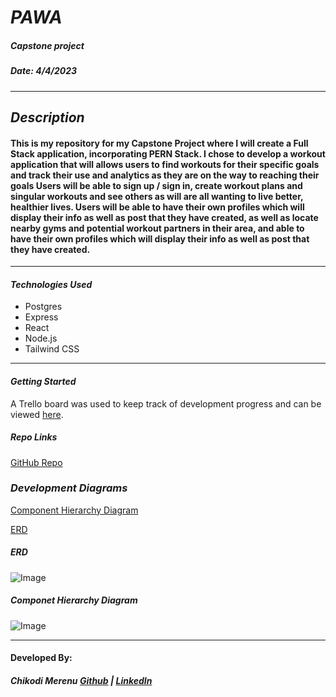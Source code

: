 # **_PAWA_**

##### **_Capstone project_**

##### Date: 4/4/2023

---

## **_Description_**

#### This is my repository for my Capstone Project where I will create a Full Stack application, incorporating PERN Stack. I chose to develop a workout application that will allows users to find workouts for their specific goals and track their use and analytics as they are on the way to reaching their goals Users will be able to sign up / sign in, create workout plans and singular workouts and see others as will are all wanting to live better, healthier lives. Users will be able to have their own profiles which will display their info as well as post that they have created, as well as locate nearby gyms and potential workout partners in their area, and able to have their own profiles which will display their info as well as post that they have created.

---

#### **_Technologies Used_**

- Postgres
- Express
- React
- Node.js
- Tailwind CSS

---

#### **_Getting Started_**

A Trello board was used to keep track of development progress and can be viewed [here](https://trello.com/b/oRpK4T1f/lakas).

<!-- The project itself was deployed and can be viewed [here](). -->

##### **_Repo Links_**

[GitHub Repo](https://github.com/CMerenu/PAWA)

### **_Development Diagrams_**

[Component Hierarchy Diagram](https://lucid.app/lucidchart/1ce37c4c-c33f-43ae-9178-9490455afcd8/edit?beaconFlowId=A9EC68CA27FAC906&page=0_0&invitationId=inv_bf5a0378-2e38-43ed-9783-9abc682097e7#)

[ERD](https://lucid.app/lucidchart/6b164dad-1bbd-4bc1-8e33-b784d5a8a5b1/edit?beaconFlowId=E67BFD2638FEAEFD&page=0_0&invitationId=inv_993602db-90db-4fa0-8123-1a941bb98b8b#)

##### ERD

![Image](https://i.postimg.cc/fyqsFS1B/Screen-Shot-2023-04-08-at-1-44-09-AM.png)

##### Componet Hierarchy Diagram

![Image](https://i.postimg.cc/GpCWXjHb/Screen-Shot-2023-04-08-at-1-44-48-AM.png)

---

#### Developed By:

##### Chikodi Merenu [Github](https://github.com/CMerenu) | [LinkedIn](https://www.linkedin.com/in/chikodimerenu/)
